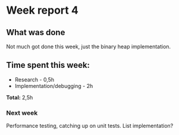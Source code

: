 # Week report 4

## What was done

Not much got done this week, just the binary heap implementation.

## Time spent this week:

* Research - 0,5h
* Implementation/debugging - 2h

**Total:** 2,5h

### Next week

Performance testing, catching up on unit tests. List implementation?